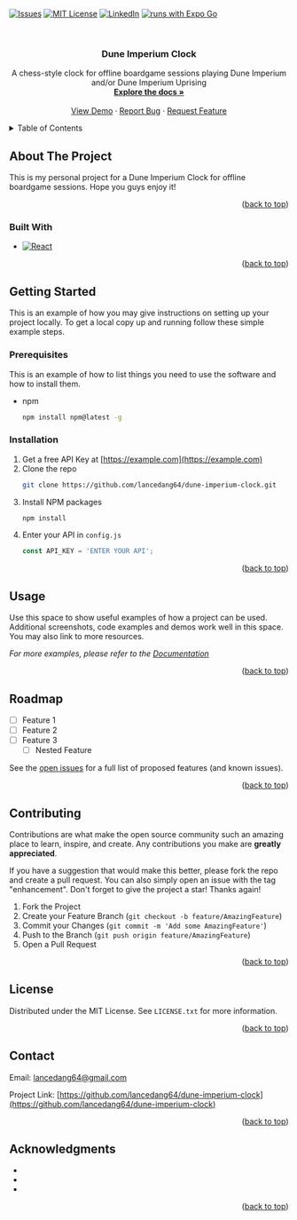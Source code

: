 <a name="readme-top"></a>
<!-- PROJECT SHIELDS -->
<!--
*** I'm using markdown "reference style" links for readability.
*** Reference links are enclosed in brackets [ ] instead of parentheses ( ).
*** See the bottom of this document for the declaration of the reference variables
*** for contributors-url, forks-url, etc. This is an optional, concise syntax you may use.
*** https://www.markdownguide.org/basic-syntax/#reference-style-links
-->
<!-- [![Contributors][contributors-shield]][contributors-url] -->
<!-- [![Forks][forks-shield]][forks-url] -->
<!-- [![Stargazers][stars-shield]][stars-url] -->
[![Issues][issues-shield]][issues-url]
[![MIT License][license-shield]][license-url]
[![LinkedIn][linkedin-shield]][linkedin-url]
[![runs with Expo Go](https://img.shields.io/badge/Runs%20with%20Expo%20Go-000.svg?style=flat-square&logo=EXPO&labelColor=f3f3f3&logoColor=000)](https://expo.dev/client)


<!-- PROJECT LOGO -->
<br />
<div align="center">
  <!-- <a href="https://github.com/lancedang64/dune-imperium-clock"> -->
    <!-- <img src="images/logo.png" alt="Logo" width="80" height="80"> -->
  <!-- </a> -->

<h3 align="center">Dune Imperium Clock</h3>

  <p align="center">
    A chess-style clock for offline boardgame sessions playing Dune Imperium and/or Dune Imperium Uprising
    <br />
    <a href="https://github.com/lancedang64/dune-imperium-clock"><strong>Explore the docs »</strong></a>
    <br />
    <br />
    <a href="https://github.com/lancedang64/dune-imperium-clock">View Demo</a>
    ·
    <a href="https://github.com/lancedang64/dune-imperium-clock/issues">Report Bug</a>
    ·
    <a href="https://github.com/lancedang64/dune-imperium-clock/issues">Request Feature</a>
  </p>
</div>



<!-- TABLE OF CONTENTS -->
<details>
  <summary>Table of Contents</summary>
  <ol>
    <li>
      <a href="#about-the-project">About The Project</a>
      <ul>
        <li><a href="#built-with">Built With</a></li>
      </ul>
    </li>
    <li>
      <a href="#getting-started">Getting Started</a>
      <ul>
        <li><a href="#prerequisites">Prerequisites</a></li>
        <li><a href="#installation">Installation</a></li>
      </ul>
    </li>
    <li><a href="#usage">Usage</a></li>
    <li><a href="#roadmap">Roadmap</a></li>
    <li><a href="#contributing">Contributing</a></li>
    <li><a href="#license">License</a></li>
    <li><a href="#contact">Contact</a></li>
    <li><a href="#acknowledgments">Acknowledgments</a></li>
  </ol>
</details>



<!-- ABOUT THE PROJECT -->
## About The Project

<!-- [![Product Name Screen Shot][product-screenshot]](https://example.com) -->

This is my personal project for a Dune Imperium Clock for offline boardgame sessions.
Hope you guys enjoy it!


<p align="right">(<a href="#readme-top">back to top</a>)</p>



### Built With

* [![React][React.js]][React-url]

<p align="right">(<a href="#readme-top">back to top</a>)</p>



<!-- GETTING STARTED -->
## Getting Started

This is an example of how you may give instructions on setting up your project locally.
To get a local copy up and running follow these simple example steps.

### Prerequisites

This is an example of how to list things you need to use the software and how to install them.
* npm
  ```sh
  npm install npm@latest -g
  ```

### Installation

1. Get a free API Key at [https://example.com](https://example.com)
2. Clone the repo
   ```sh
   git clone https://github.com/lancedang64/dune-imperium-clock.git
   ```
3. Install NPM packages
   ```sh
   npm install
   ```
4. Enter your API in `config.js`
   ```js
   const API_KEY = 'ENTER YOUR API';
   ```

<p align="right">(<a href="#readme-top">back to top</a>)</p>



<!-- USAGE EXAMPLES -->
## Usage

Use this space to show useful examples of how a project can be used. Additional screenshots, code examples and demos work well in this space. You may also link to more resources.

_For more examples, please refer to the [Documentation](https://example.com)_

<p align="right">(<a href="#readme-top">back to top</a>)</p>



<!-- ROADMAP -->
## Roadmap

- [ ] Feature 1
- [ ] Feature 2
- [ ] Feature 3
    - [ ] Nested Feature

See the [open issues](https://github.com/lancedang64/dune-imperium-clock/issues) for a full list of proposed features (and known issues).

<p align="right">(<a href="#readme-top">back to top</a>)</p>



<!-- CONTRIBUTING -->
## Contributing

Contributions are what make the open source community such an amazing place to learn, inspire, and create. Any contributions you make are **greatly appreciated**.

If you have a suggestion that would make this better, please fork the repo and create a pull request. You can also simply open an issue with the tag "enhancement".
Don't forget to give the project a star! Thanks again!

1. Fork the Project
2. Create your Feature Branch (`git checkout -b feature/AmazingFeature`)
3. Commit your Changes (`git commit -m 'Add some AmazingFeature'`)
4. Push to the Branch (`git push origin feature/AmazingFeature`)
5. Open a Pull Request

<p align="right">(<a href="#readme-top">back to top</a>)</p>



<!-- LICENSE -->
## License

Distributed under the MIT License. See `LICENSE.txt` for more information.

<p align="right">(<a href="#readme-top">back to top</a>)</p>



<!-- CONTACT -->
## Contact

Email: lancedang64@gmail.com

Project Link: [https://github.com/lancedang64/dune-imperium-clock](https://github.com/lancedang64/dune-imperium-clock)

<p align="right">(<a href="#readme-top">back to top</a>)</p>



<!-- ACKNOWLEDGMENTS -->
## Acknowledgments

* []()
* []()
* []()

<p align="right">(<a href="#readme-top">back to top</a>)</p>



<!-- MARKDOWN LINKS & IMAGES -->
<!-- https://www.markdownguide.org/basic-syntax/#reference-style-links -->
[contributors-shield]: https://img.shields.io/github/contributors/lancedang64/dune-imperium-clock.svg?style=for-the-badge
[contributors-url]: https://github.com/lancedang64/dune-imperium-clock/graphs/contributors
[forks-shield]: https://img.shields.io/github/forks/lancedang64/dune-imperium-clock.svg?style=for-the-badge
[forks-url]: https://github.com/lancedang64/dune-imperium-clock/network/members
[stars-shield]: https://img.shields.io/github/stars/lancedang64/dune-imperium-clock.svg?style=for-the-badge
[stars-url]: https://github.com/lancedang64/dune-imperium-clock/stargazers
[issues-shield]: https://img.shields.io/github/issues/lancedang64/dune-imperium-clock.svg?style=for-the-badge
[issues-url]: https://github.com/lancedang64/dune-imperium-clock/issues
[license-shield]: https://img.shields.io/github/license/lancedang64/dune-imperium-clock.svg?style=for-the-badge
[license-url]: https://github.com/lancedang64/dune-imperium-clock/blob/master/LICENSE.txt
[linkedin-shield]: https://img.shields.io/badge/-LinkedIn-black.svg?style=for-the-badge&logo=linkedin&colorB=555
[linkedin-url]: https://linkedin.com/in/linkedin_username
[product-screenshot]: images/screenshot.png
[React.js]: https://img.shields.io/badge/React-20232A?style=for-the-badge&logo=react&logoColor=61DAFB
[React-url]: https://reactjs.org/